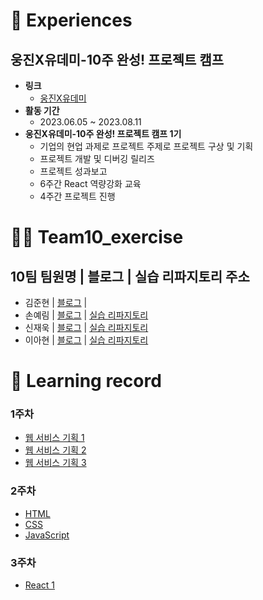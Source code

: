 # 🎈  Experiences
## 웅진X유데미-10주 완성! 프로젝트 캠프
- **링크**
    - [웅진X유데미](https://udemy.wjtb.co.kr/event/id/168)
- **활동 기간**
    - 2023.06.05 ~ 2023.08.11
- **웅진X유데미-10주 완성! 프로젝트 캠프 1기**
    - 기업의 현업 과제로 프로젝트 주제로 프로젝트 구상 및 기획
    - 프로젝트 개발 및 디버깅  릴리즈
    - 프로젝트 성과보고
    - 6주간 React 역량강화 교육
    - 4주간 프로젝트 진행

# 💁‍♂️ Team10_exercise
## 10팀 팀원명 | 블로그 | 실습 리파지토리 주소

* 김준현 | [블로그]( https://velog.io/@dorin) |
* 손예림 | [블로그](https://iamyerimi.github.io) | [실습 리파지토리](https://github.com/iamyerimi/udemyProjectCamp/tree/main/week2/exercise)
* 신재욱 | [블로그](https://velog.io/@sju4486) | [실습 리파지토리](https://github.com/mrpumpkin98/UdemyCamp_Class)
* 이아현 | [블로그](https://velog.io/@pooh963) | [실습 리파지토리](https://github.com/pooh19228/udemy-project-camp.git)

# 📘  Learning record
### 1주차
- [웹 서비스 기획 1](https://velog.io/@sju4486/TIL-%EC%9B%B9-%EC%84%9C%EB%B9%84%EC%8A%A4-%EA%B8%B0%ED%9A%8D-%EC%9B%85%EC%A7%84X%EC%9C%A0%EB%8D%B0%EB%AF%B8-%EC%8A%A4%EB%82%98%EC%9D%B4%ED%8D%BC%ED%8C%A9%ED%86%A0%EB%A6%AC-%ED%94%84%EB%A1%A0%ED%8A%B8%EC%97%94%EB%93%9CReact)
- [웹 서비스 기획 2](https://velog.io/@sju4486/TIL-%EC%9B%B9-%EC%84%9C%EB%B9%84%EC%8A%A4-%EA%B8%B0%ED%9A%8D-2-%EC%9B%85%EC%A7%84X%EC%9C%A0%EB%8D%B0%EB%AF%B8-%EC%8A%A4%EB%82%98%EC%9D%B4%ED%8D%BC%ED%8C%A9%ED%86%A0%EB%A6%AC-%ED%94%84%EB%A1%A0%ED%8A%B8%EC%97%94%EB%93%9CReact)
- [웹 서비스 기획 3](https://velog.io/@sju4486/TIL-%EC%9B%B9-%EC%84%9C%EB%B9%84%EC%8A%A4-%EA%B8%B0%ED%9A%8D-3-%EC%9B%85%EC%A7%84X%EC%9C%A0%EB%8D%B0%EB%AF%B8-%EC%8A%A4%EB%82%98%EC%9D%B4%ED%8D%BC%ED%8C%A9%ED%86%A0%EB%A6%AC-%ED%94%84%EB%A1%A0%ED%8A%B8%EC%97%94%EB%93%9CReact)
### 2주차
- [HTML](https://velog.io/@sju4486/HTML-%EC%9B%85%EC%A7%84X%EC%9C%A0%EB%8D%B0%EB%AF%B8-%EC%8A%A4%EB%82%98%EC%9D%B4%ED%8D%BC%ED%8C%A9%ED%86%A0%EB%A6%AC-%ED%94%84%EB%A1%A0%ED%8A%B8%EC%97%94%EB%93%9CReact)
- [CSS](https://velog.io/@sju4486/TIL-CSS-%EC%9B%85%EC%A7%84X%EC%9C%A0%EB%8D%B0%EB%AF%B8-%EC%8A%A4%EB%82%98%EC%9D%B4%ED%8D%BC%ED%8C%A9%ED%86%A0%EB%A6%AC-%ED%94%84%EB%A1%A0%ED%8A%B8%EC%97%94%EB%93%9CReact)
- [JavaScript](https://velog.io/@sju4486/TIL-JavaScript-%EC%9B%85%EC%A7%84X%EC%9C%A0%EB%8D%B0%EB%AF%B8-%EC%8A%A4%EB%82%98%EC%9D%B4%ED%8D%BC%ED%8C%A9%ED%86%A0%EB%A6%AC-%ED%94%84%EB%A1%A0%ED%8A%B8%EC%97%94%EB%93%9CReact)
### 3주차
- [React 1](https://velog.io/@sju4486/TIL-React-1-%EC%9B%85%EC%A7%84X%EC%9C%A0%EB%8D%B0%EB%AF%B8-%EC%8A%A4%EB%82%98%EC%9D%B4%ED%8D%BC%ED%8C%A9%ED%86%A0%EB%A6%AC-%ED%94%84%EB%A1%A0%ED%8A%B8%EC%97%94%EB%93%9CReact)
